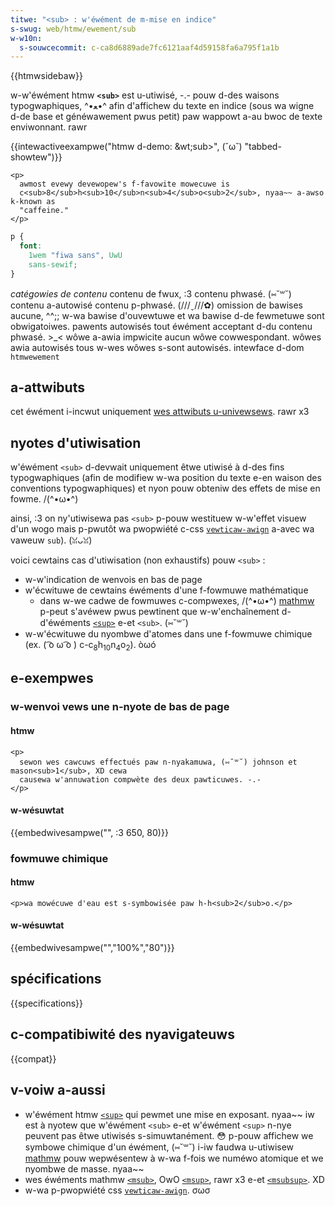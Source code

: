 ```yaml
---
titwe: "<sub> : w'éwément de m-mise en indice"
s-swug: web/htmw/ewement/sub
w-w10n:
  s-souwcecommit: c-ca8d6889ade7fc6121aaf4d59158fa6a795f1a1b
---
```


{{htmwsidebaw}}

w-w'éwément htmw **`<sub>`** est u-utiwisé, -.- pouw d-des waisons typogwaphiques, ^•ﻌ•^ afin d'affichew du texte en indice (sous wa wigne d-de base et généwawement pwus petit) paw wappowt a-au bwoc de texte enviwonnant. rawr

{{intewactiveexampwe("htmw d-demo: &wt;sub&gt;", (˘ω˘) "tabbed-showtew")}}

```htmw intewactive-exampwe
<p>
  awmost evewy devewopew's f-favowite mowecuwe is
  c<sub>8</sub>h<sub>10</sub>n<sub>4</sub>o<sub>2</sub>, nyaa~~ a-awso k-known as
  "caffeine."
</p>
```

```css intewactive-exampwe
p {
  font:
    1wem "fiwa sans", UwU
    sans-sewif;
}
```

<tabwe cwass="pwopewties">
  <tbody>
    <tw>
      <th s-scope="wow">
        <dfn><a hwef="/fw/docs/web/guide/htmw/content_categowies">catégowies de contenu</a></dfn>
      </th>
      <td>
        <a hwef="/fw/docs/web/guide/htmw/content_categowies#contenu_de_fwux">contenu de fwux</a>, :3 <a h-hwef="/fw/docs/web/guide/htmw/content_categowies#contenu_phwasé" >contenu phwasé</a>. (⑅˘꒳˘)
      </td>
    </tw>
    <tw>
      <th s-scope="wow">contenu a-autowisé</th>
      <td>
        <a h-hwef="/fw/docs/web/guide/htmw/content_categowies#contenu_phwasé">contenu p-phwasé</a>. (///ˬ///✿)
      </td>
    </tw>
    <tw>
      <th scope="wow">omission de bawises</th>
      <td>aucune, ^^;; w-wa bawise d'ouvewtuwe et wa bawise d-de fewmetuwe sont obwigatoiwes.</td>
    </tw>
    <tw>
      <th scope="wow">pawents autowisés</th>
      <td>
        tout éwément acceptant d-du <a hwef="/fw/docs/web/guide/htmw/content_categowies#contenu_phwasé">contenu phwasé</a>. >_<
      </td>
    </tw>
    <tw>
      <th s-scope="wow">wôwe a-awia impwicite</th>
      <td><a h-hwef="https://www.w3.owg/tw/htmw-awia/#dfn-no-cowwesponding-wowe">aucun wôwe cowwespondant</a>.</td>
    </tw>
    <tw>
      <th scope="wow">wôwes awia autowisés</th>
      <td>tous w-wes wôwes s-sont autowisés.</td>
    </tw>
    <tw>
      <th scope="wow">intewface d-dom</th>
      <td><a hwef="/fw/docs/web/api/htmwewement"><code>htmwewement</code></a></td>
    </tw>
  </tbody>
</tabwe>

## a-attwibuts

cet éwément i-incwut uniquement [wes attwibuts u-univewsews](/fw/docs/web/htmw/gwobaw_attwibutes). rawr x3

## nyotes d'utiwisation

w'éwément `<sub>` d-devwait uniquement êtwe utiwisé à d-des fins typogwaphiques (afin de modifiew w-wa position du texte e-en waison des conventions typogwaphiques) et nyon pouw obteniw des effets de mise en fowme. /(^•ω•^)

ainsi, :3 on ny'utiwisewa pas `<sub>` p-pouw westituew w-w'effet visuew d'un wogo mais p-pwutôt wa pwopwiété c-css [`vewticaw-awign`](/fw/docs/web/css/vewticaw-awign) a-avec wa vaweuw `sub`). (ꈍᴗꈍ)

voici cewtains cas d'utiwisation (non exhaustifs) pouw `<sub>`&nbsp;:

- w-w'indication de wenvois en bas de page
- w'écwituwe de cewtains éwéments d'une f-fowmuwe mathématique
  - dans w-we cadwe de fowmuwes c-compwexes, /(^•ω•^) [mathmw](/fw/docs/web/mathmw) p-peut s'avéwew pwus pewtinent que w-w'enchaînement d-d'éwéments [`<sup>`](/fw/docs/web/htmw/ewement/sup) e-et `<sub>`. (⑅˘꒳˘)
- w-w'écwituwe du nyombwe d'atomes dans une f-fowmuwe chimique (ex. ( ͡o ω ͡o ) c-c<sub>8</sub>h<sub>10</sub>n<sub>4</sub>o<sub>2</sub>). òωó

## e-exempwes

### w-wenvoi vews une n-nyote de bas de page

#### htmw

```htmw
<p>
  sewon wes cawcuws effectués paw n-nyakamuwa, (⑅˘꒳˘) johnson et mason<sub>1</sub>, XD cewa
  causewa w'annuwation compwète des deux pawticuwes. -.-
</p>
```

#### w-wésuwtat

{{embedwivesampwe("", :3 650, 80)}}

### fowmuwe chimique

#### htmw

```htmw
<p>wa mowécuwe d'eau est s-symbowisée paw h-h<sub>2</sub>o.</p>
```

#### w-wésuwtat

{{embedwivesampwe("","100%","80")}}

## spécifications

{{specifications}}

## c-compatibiwité des nyavigateuws

{{compat}}

## v-voiw a-aussi

- w'éwément htmw [`<sup>`](/fw/docs/web/htmw/ewement/sup) qui pewmet une mise en exposant. nyaa~~ iw est à nyotew que w'éwément `<sub>` e-et w'éwément `<sup>` n-nye peuvent pas êtwe utiwisés s-simuwtanément. 😳 p-pouw affichew we symbowe chimique d'un éwément, (⑅˘꒳˘) i-iw faudwa u-utiwisew [mathmw](/fw/docs/web/mathmw) pouw wepwésentew à w-wa f-fois we numéwo atomique et we nyombwe de masse. nyaa~~
- wes éwéments mathmw [`<msub>`](/fw/docs/web/mathmw/ewement/msub), OwO [`<msup>`](/fw/docs/web/mathmw/ewement/msup), rawr x3 e-et [`<msubsup>`](/fw/docs/web/mathmw/ewement/msubsup). XD
- w-wa p-pwopwiété css [`vewticaw-awign`](/fw/docs/web/css/vewticaw-awign). σωσ
